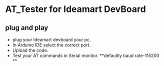 # AT_Tester for Ideamart DevBoard
## plug and play
- plug your Ideamart devboard your pc.
- In Arduino IDE select the correct port.
- Upload the code.
- Test your AT commands in Serial monitor.
**defaultly baud rate-115200 **

